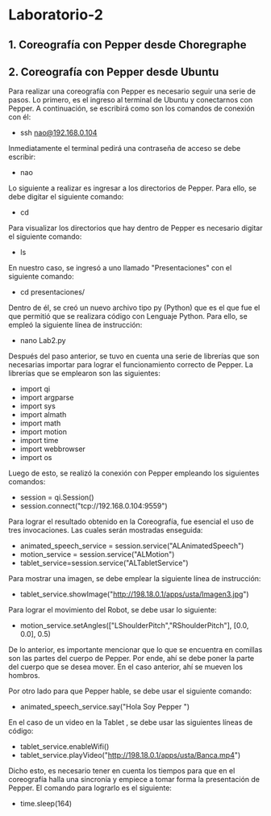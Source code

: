 # Laboratorio-2
## 1. Coreografía con Pepper desde Choregraphe

## 2. Coreografía con Pepper desde Ubuntu
Para realizar una coreografía con Pepper es necesario seguir una serie de pasos. Lo primero, es el ingreso al terminal de Ubuntu y conectarnos con Pepper. A continuación, se escribirá como son los comandos de conexión con él:</br>
+ ssh nao@192.168.0.104 </br>

Inmediatamente el terminal pedirá una contraseña de acceso se debe escribir:
+ nao

Lo siguiente a realizar es ingresar a los directorios de Pepper. Para ello, se debe digitar el siguiente comando:</br>

+ cd

Para visualizar los directorios que hay dentro de Pepper es necesario digitar el siguiente comando:</br>

+ ls

En nuestro caso, se ingresó a uno llamado "Presentaciones" con el siguiente comando:</br>

+ cd presentaciones/

Dentro de él, se creó un nuevo archivo tipo py (Python) que es el que fue el que permitió  que se realizara código con Lenguaje Python. Para ello, se empleó la siguiente línea de instrucción: </br>

+ nano Lab2.py

Después del paso anterior, se tuvo en cuenta una serie de librerías que son necesarias importar para lograr el funcionamiento correcto de Pepper. La librerías que se emplearon son las siguientes: </br>

+ import qi
+ import argparse
+ import sys
+ import almath
+ import math
+ import motion
+ import time
+ import webbrowser
+ import os

Luego de esto, se realizó la conexión con Pepper empleando los siguientes comandos: </br>

+ session = qi.Session()
+ session.connect("tcp://192.168.0.104:9559")

Para lograr el resultado obtenido en la Coreografía, fue esencial el uso de tres invocaciones. Las cuales serán mostradas enseguida: </br>

+ animated_speech_service = session.service("ALAnimatedSpeech")
+ motion_service = session.service("ALMotion")
+ tablet_service=session.service("ALTabletService")

Para mostrar una imagen, se debe emplear la siguiente línea de instrucción: 

+ tablet_service.showImage("http://198.18.0.1/apps/usta/Imagen3.jpg")

Para lograr el movimiento del Robot, se debe usar lo siguiente:

+ motion_service.setAngles(["LShoulderPitch","RShoulderPitch"], [0.0, 0.0], 0.5)

De lo anterior, es importante mencionar que lo que se encuentra en comillas son las partes del cuerpo de Pepper. Por ende, ahí se debe poner la parte del cuerpo que se desea mover. En el caso anterior, ahí se mueven los hombros. </br>

Por otro lado para que Pepper hable, se debe usar el siguiente comando: </br>

+ animated_speech_service.say("Hola Soy Pepper ")

En el caso de un video en la Tablet , se debe usar las siguientes líneas de código: </br>

+ tablet_service.enableWifi()
+ tablet_service.playVideo("http://198.18.0.1/apps/usta/Banca.mp4")

Dicho esto, es necesario tener en cuenta los tiempos para que en el coreografía halla una sincronía y empiece a tomar forma la presentación de Pepper. El comando para lograrlo es el siguiente: </br>

+ time.sleep(164)























